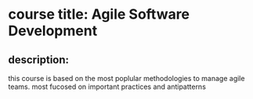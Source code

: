# course title: Agile Software Development
## description:
this course is based on the most poplular methodologies to manage agile teams. most fucosed on important practices and antipatterns